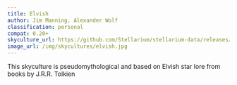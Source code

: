 ```yaml
---
title: Elvish
author: Jim Manning, Alexander Wolf
classification: personal
compat: 0.20+
skyculture_url: https://github.com/Stellarium/stellarium-data/releases/download/skycultures/elvish.zip
image_url: /img/skycultures/elvish.jpg
---
```

This skyculture is pseudomythological and based on Elvish star lore from books by J.R.R. Tolkien